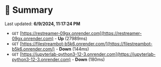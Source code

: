 # 📖 Summary
Last updated: **6/9/2024, 11:17:24 PM**

- `GET` [https://restreamer-09gx.onrender.com](https://restreamer-09gx.onrender.com) - **Up** (27989ms)
- `GET` [https://filestreambot-b5k6.onrender.com/](https://filestreambot-b5k6.onrender.com/) - **Down** (144ms)
- `GET` [https://jupyterlab-python3-12-3.onrender.com](https://jupyterlab-python3-12-3.onrender.com) - **Down** (180ms)
